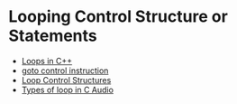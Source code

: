 # Looping Control Structure or Statements

- [Loops in C++](./Loops_in_C++.md)
- [goto control instruction](goto_control_instruction.md)
- [Loop Control Structures](Loop_Control_Structures.md)
- [Types of loop in C Audio](https://github.com/Harsh652-cpu/winter-of-contributing/blob/a1cf04fb7eb78ffdcfb6d85163f2224868e602c4/C_CPP/Fundamentals/Looping%20Control%20Structure%20or%20Statements/Types_of_loops_in_C.md)


